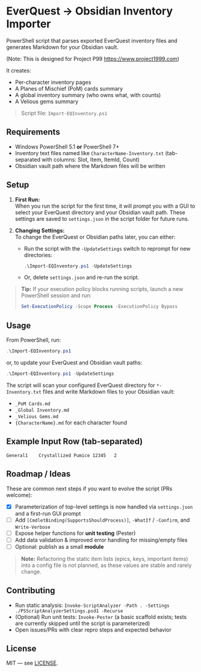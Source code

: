 # EverQuest → Obsidian Inventory Importer

PowerShell script that parses exported EverQuest inventory files and generates Markdown for your Obsidian vault.

(Note: This is designed for Project P99 https://www.project1999.com)

It creates:
- Per-character inventory pages
- A Planes of Mischief (PoM) cards summary
- A global inventory summary (who owns what, with counts)
- A Velious gems summary

> Script file: `Import-EQInventory.ps1`

## Requirements

- Windows PowerShell 5.1 **or** PowerShell 7+
- Inventory text files named like `CharacterName-Inventory.txt` (tab-separated with columns: Slot, Item, ItemId, Count)
- Obsidian vault path where the Markdown files will be written

## Setup

1. **First Run:**  
   When you run the script for the first time, it will prompt you with a GUI to select your EverQuest directory and your Obsidian vault path. These settings are saved to `settings.json` in the script folder for future runs.

2. **Changing Settings:**  
   To change the EverQuest or Obsidian paths later, you can either:
   - Run the script with the `-UpdateSettings` switch to reprompt for new directories:
     ```powershell
     .\Import-EQInventory.ps1 -UpdateSettings
     ```
   - Or, delete `settings.json` and re-run the script.

> **Tip:** If your execution policy blocks running scripts, launch a new PowerShell session and run:
>
> ```powershell
> Set-ExecutionPolicy -Scope Process -ExecutionPolicy Bypass
> ```

## Usage

From PowerShell, run:
```powershell
.\Import-EQInventory.ps1
```
or, to update your EverQuest and Obsidian vault paths:
```powershell
.\Import-EQInventory.ps1 -UpdateSettings
```

The script will scan your configured EverQuest directory for `*-Inventory.txt` files and write Markdown files to your Obsidian vault:
- `_PoM Cards.md`
- `_Global Inventory.md`
- `_Velious Gems.md`
- `{CharacterName}.md` for each character found

## Example Input Row (tab-separated)

```
General1	Crystallized Pumice	12345	2
```

## Roadmap / Ideas

These are common next steps if you want to evolve the script (PRs welcome):
- [x] Parameterization of top-level settings is now handled via `settings.json` and a first-run GUI prompt
- [ ] Add `[CmdletBinding(SupportsShouldProcess)]`, `-WhatIf` / `-Confirm`, and `Write-Verbose`
- [ ] Expose helper functions for **unit testing** (Pester)
- [ ] Add data validation & improved error handling for missing/empty files
- [ ] Optional: publish as a small **module**

> **Note:** Refactoring the static item lists (epics, keys, important items) into a config file is not planned, as these values are stable and rarely change.

## Contributing

- Run static analysis: `Invoke-ScriptAnalyzer -Path . -Settings ./PSScriptAnalyzerSettings.psd1 -Recurse`
- (Optional) Run unit tests: `Invoke-Pester` (a basic scaffold exists; tests are currently skipped until the script is parameterized)
- Open issues/PRs with clear repro steps and expected behavior

## License

MIT — see [LICENSE](LICENSE).